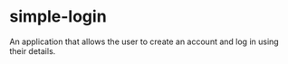 # simple-login
An application that allows the user to create an account and log in using their details.
